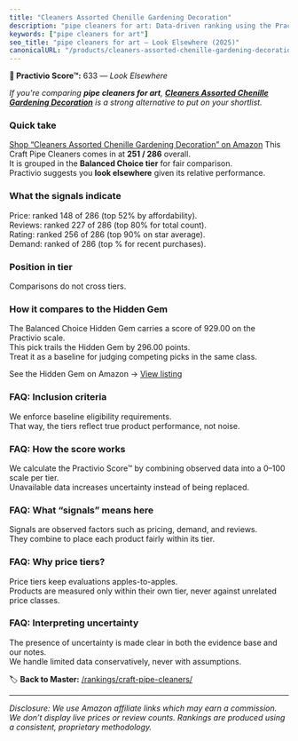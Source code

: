 ```yaml
---
title: "Cleaners Assorted Chenille Gardening Decoration"
description: "pipe cleaners for art: Data-driven ranking using the Practivio Score™. Positioned by quality, value, demand, findability, momentum."
keywords: ["pipe cleaners for art"]
seo_title: "pipe cleaners for art — Look Elsewhere (2025)"
canonicalURL: "/products/cleaners-assorted-chenille-gardening-decoration-B0F8VPZXJ6/"
---
```


**🚫 Practivio Score™:** 633 — _Look Elsewhere_


*If you're comparing **pipe cleaners for art**, **[Cleaners Assorted Chenille Gardening Decoration](https://www.amazon.com/dp/B0F8VPZXJ6?tag=practivio-20)** is a strong alternative to put on your shortlist.*
### Quick take
[Shop “Cleaners Assorted Chenille Gardening Decoration” on Amazon](https://www.amazon.com/dp/B0F8VPZXJ6?tag=practivio-20)
This Craft Pipe Cleaners comes in at **251 / 286** overall.  
It is grouped in the **Balanced Choice tier** for fair comparison.  
Practivio suggests you **look elsewhere** given its relative performance.

### What the signals indicate
Price: ranked 148 of 286 (top 52% by affordability).  
Reviews: ranked 227 of 286 (top 80% for total count).  
Rating: ranked 256 of 286 (top 90% on star average).  
Demand: ranked  of 286 (top % for recent purchases).

### Position in tier
Comparisons do not cross tiers.

### How it compares to the Hidden Gem
The Balanced Choice Hidden Gem carries a score of 929.00 on the Practivio scale.  
This pick trails the Hidden Gem by 296.00 points.  
Treat it as a baseline for judging competing picks in the same class.  

See the Hidden Gem on Amazon → [View listing](https://www.amazon.com/dp/B09LYG8WQ9?tag=practivio-20)

### FAQ: Inclusion criteria
We enforce baseline eligibility requirements.  
That way, the tiers reflect true product performance, not noise.

### FAQ: How the score works
We calculate the Practivio Score™ by combining observed data into a 0–100 scale per tier.  
Unavailable data increases uncertainty instead of being replaced.

### FAQ: What “signals” means here
Signals are observed factors such as pricing, demand, and reviews.  
They combine to place each product fairly within its tier.

### FAQ: Why price tiers?
Price tiers keep evaluations apples-to-apples.  
Products are measured only within their own tier, never against unrelated price classes.

### FAQ: Interpreting uncertainty
The presence of uncertainty is made clear in both the evidence base and our notes.  
We handle limited data conservatively, never with assumptions.


🏷️ **Back to Master:** [/rankings/craft-pipe-cleaners/](/rankings/craft-pipe-cleaners/)

---
_Disclosure: We use Amazon affiliate links which may earn a commission. We don’t display live prices or review counts. Rankings are produced using a consistent, proprietary methodology._
